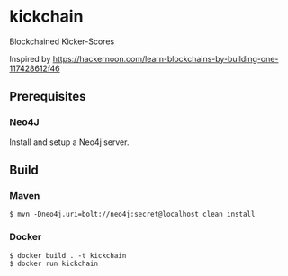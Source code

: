 # kickchain
Blockchained Kicker-Scores



Inspired by https://hackernoon.com/learn-blockchains-by-building-one-117428612f46


## Prerequisites

### Neo4J

Install and setup a Neo4j server.

## Build

### Maven

    $ mvn -Dneo4j.uri=bolt://neo4j:secret@localhost clean install

### Docker

    $ docker build . -t kickchain
    $ docker run kickchain
    